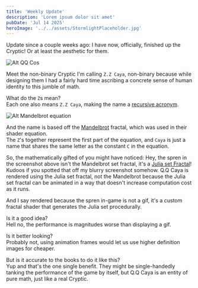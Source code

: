 ```yaml
---
title: 'Weekly Update'
description: 'Lorem ipsum dolor sit amet'
pubDate: 'Jul 14 2025'
heroImage: '../../assets/StormlightPlaceholder.jpg'
---
```


Update since a couple weeks ago: I have now, officially,
finished up the Cryptic!
Or at least the aesthetic for them. 

![Alt QQ Cos](2025/QQ_Cos.png)

Meet the non-binary Cryptic I'm calling 
`Z.Z Caya`, non-binary because while 
designing them I had a fairly hard
time ascribing a concrete sense of human 
identity to this jumble of math.

What do the `Z`s mean?
<br/>Each one also means `Z.Z Caya`, making
the name a [recursive acronym](https://en.wikipedia.org/wiki/Recursive_acronym). 

![Alt Mandelbrot equation](2025/MandelbrotEquation.png)

And the name is based off the [Mandelbrot](https://en.wikipedia.org/wiki/Mandelbrot_set)
fractal, which was used in their shader equation.
<br/> The `Z`'s together represent the first part
of the equation, and `Caya` is just a name that
shares the same letter as the constant `C` in the 
equation.

So, the mathematically gifted of you might have
noticed: Hey, the spren in the screenshot
above isn't the Mandelbrot set fractal, it's a 
[Julia set Fractal](https://en.wikipedia.org/wiki/Julia_set)!
<br/>Kudoos if you spotted that off my blurry
screenshot somehow. Q.Q Caya is rendered using
the Julia set fractal, not the Mandelbrot because
the Julia set fractal can be animated in a way
that doesn't increase computation cost as it
runs. 

And I say rendered because the spren in-game is
not a gif, it's a custom fractal shader that 
generates the Julia set procedurally.

Is it a good idea? <br/>Hell no, the performance is
magnitudes worse than displaying a gif.

Is it better looking? <br/>Probably not, using
animation frames would let us use higher 
definition images for cheaper.

But is it accurate to the books to do it like this? 
<br/> Yup and that's the one single benefit. 
They might be single-handedly
tanking the performance of the game by itself, 
but Q.Q Caya is an entity of pure math, just
like a real Cryptic. 




